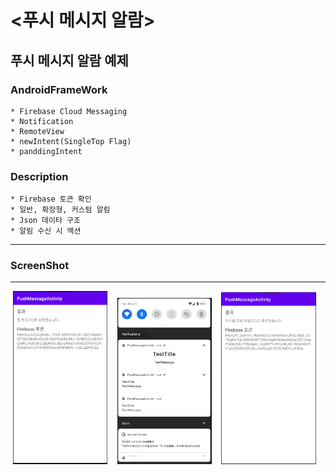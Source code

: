 # <푸시 메시지 알람>
  
  ## 푸시 메시지 알람 예제
  
### AndroidFrameWork
    * Firebase Cloud Messaging
    * Notification
    * RemoteView
    * newIntent(SingleTop Flag)
    * panddingIntent


### Description
    * Firebase 토큰 확인
    * 일반, 확장형, 커스텀 알림
    * Json 데이타 구조
    * 알림 수신 시 액션

  
  ---
  
### ScreenShot
---

<p align="center">
  <img src="../../android_Thirty_Project/images/PushMessageActivity_Main.PNG" width="30%" alt="1.png">&nbsp;&nbsp;&nbsp;
  <img src="../../android_Thirty_Project/images/PushMessageActivity_PushAlam.PNG" width="30%" alt="1.png">&nbsp;&nbsp;&nbsp;
  <img src="../../android_Thirty_Project/images/PushMessageActivity_onClick_CustomPushAlam.PNG" width="30%" alt="1.png">&nbsp;&nbsp;&nbsp;
</p>
